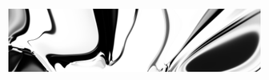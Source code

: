 [![neuralart][thumbnail]][link]

[thumbnail]: https://github.com/dstein64/dstein64/blob/neuralart_202101170353/neuralart-thumbnail.jpg?raw=true
[link]: https://github.com/dstein64/dstein64/blob/neuralart_202101170353/neuralart.png?raw=true
